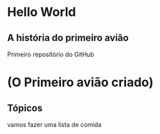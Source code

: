 # Hello World #
## A história do primeiro avião ##
Primeiro repositório do GitHub
# (O Primeiro avião criado) #
## Tópicos ##
vamos fazer uma lista de comida




